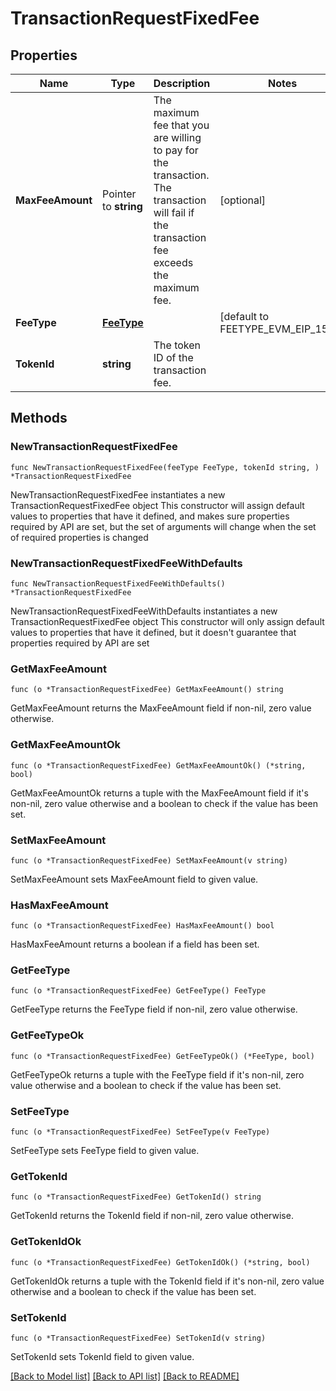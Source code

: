 # TransactionRequestFixedFee

## Properties

Name | Type | Description | Notes
------------ | ------------- | ------------- | -------------
**MaxFeeAmount** | Pointer to **string** | The maximum fee that you are willing to pay for the transaction. The transaction will fail if the transaction fee exceeds the maximum fee. | [optional] 
**FeeType** | [**FeeType**](FeeType.md) |  | [default to FEETYPE_EVM_EIP_1559]
**TokenId** | **string** | The token ID of the transaction fee. | 

## Methods

### NewTransactionRequestFixedFee

`func NewTransactionRequestFixedFee(feeType FeeType, tokenId string, ) *TransactionRequestFixedFee`

NewTransactionRequestFixedFee instantiates a new TransactionRequestFixedFee object
This constructor will assign default values to properties that have it defined,
and makes sure properties required by API are set, but the set of arguments
will change when the set of required properties is changed

### NewTransactionRequestFixedFeeWithDefaults

`func NewTransactionRequestFixedFeeWithDefaults() *TransactionRequestFixedFee`

NewTransactionRequestFixedFeeWithDefaults instantiates a new TransactionRequestFixedFee object
This constructor will only assign default values to properties that have it defined,
but it doesn't guarantee that properties required by API are set

### GetMaxFeeAmount

`func (o *TransactionRequestFixedFee) GetMaxFeeAmount() string`

GetMaxFeeAmount returns the MaxFeeAmount field if non-nil, zero value otherwise.

### GetMaxFeeAmountOk

`func (o *TransactionRequestFixedFee) GetMaxFeeAmountOk() (*string, bool)`

GetMaxFeeAmountOk returns a tuple with the MaxFeeAmount field if it's non-nil, zero value otherwise
and a boolean to check if the value has been set.

### SetMaxFeeAmount

`func (o *TransactionRequestFixedFee) SetMaxFeeAmount(v string)`

SetMaxFeeAmount sets MaxFeeAmount field to given value.

### HasMaxFeeAmount

`func (o *TransactionRequestFixedFee) HasMaxFeeAmount() bool`

HasMaxFeeAmount returns a boolean if a field has been set.

### GetFeeType

`func (o *TransactionRequestFixedFee) GetFeeType() FeeType`

GetFeeType returns the FeeType field if non-nil, zero value otherwise.

### GetFeeTypeOk

`func (o *TransactionRequestFixedFee) GetFeeTypeOk() (*FeeType, bool)`

GetFeeTypeOk returns a tuple with the FeeType field if it's non-nil, zero value otherwise
and a boolean to check if the value has been set.

### SetFeeType

`func (o *TransactionRequestFixedFee) SetFeeType(v FeeType)`

SetFeeType sets FeeType field to given value.


### GetTokenId

`func (o *TransactionRequestFixedFee) GetTokenId() string`

GetTokenId returns the TokenId field if non-nil, zero value otherwise.

### GetTokenIdOk

`func (o *TransactionRequestFixedFee) GetTokenIdOk() (*string, bool)`

GetTokenIdOk returns a tuple with the TokenId field if it's non-nil, zero value otherwise
and a boolean to check if the value has been set.

### SetTokenId

`func (o *TransactionRequestFixedFee) SetTokenId(v string)`

SetTokenId sets TokenId field to given value.



[[Back to Model list]](../README.md#documentation-for-models) [[Back to API list]](../README.md#documentation-for-api-endpoints) [[Back to README]](../README.md)


